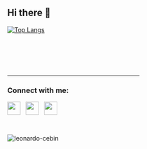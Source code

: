 ## Hi there 👋

[![Top Langs](https://github-readme-stats.vercel.app/api/top-langs/?username=leonardo-cebin&theme=dracula)](https://github.com/anuraghazra/github-readme-stats)

<!-- <p><img align="left" src="https://github-readme-streak-stats.herokuapp.com/?user=leonardo-cebin&theme=dark" alt="leonardo-cebin" /></p> Aguardando quando eu for mais ativo no GitHub 

<br><br><br><br><br><br>--> 
<br><br><br><br>
<hr width="60%" >
<h3 align="left">Connect with me:</h3>
<p align="left">
<a href="https://www.linkedin.com/in/leonardo-cebin-554382325/" target="blank"><img align="center" src="https://raw.githubusercontent.com/rahuldkjain/github-profile-readme-generator/master/src/images/icons/Social/linked-in-alt.svg" height="30" width="30" /></a>&nbsp&nbsp
<!-- <a href="https://stackoverflow.com/users/21304875" target="blank"><img align="center" src="https://raw.githubusercontent.com/rahuldkjain/github-profile-readme-generator/master/src/images/icons/Social/stack-overflow.svg" alt="21304875" height="30" width="40" /></a> -->
<a href="mailto:pepesilvia21@protonmail.com" target="blank"><img align="center" src="https://pbs.twimg.com/media/FUBEW9iXsAIID6d.jpg" height="30" width="30" /></a>&nbsp&nbsp
<a href="mailto:leonardo.cebin@outlook.com" target="blank"><img align="center" src="https://cdn-icons-png.flaticon.com/512/732/732223.png" height="30" width="30" /></a>
</p>
<br>
<p align="left"> <img src="https://komarev.com/ghpvc/?username=leonardo-cebin&label=Profile%20views&color=0e75b6&style=flat" alt="leonardo-cebin" /> </p>
<!--
**leonardo-cebin/leonardo-cebin** is a ✨ _special_ ✨ repository because its `README.md` (this file) appears on your GitHub profile.

Here are some ideas to get you started:

- 🔭 I’m currently working on ...
- 🌱 I’m currently learning ...
- 👯 I’m looking to collaborate on ...
- 🤔 I’m looking for help with ...
- 💬 Ask me about ...
- 📫 How to reach me: ...
- 😄 Pronouns: ...
- ⚡ Fun fact: ...
-->
